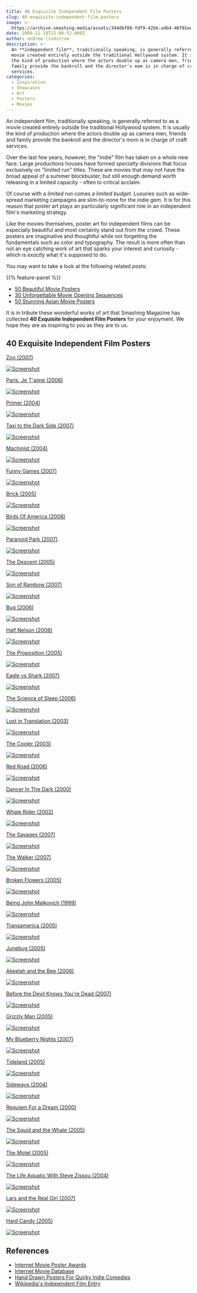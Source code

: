 ```yaml
---
title: 40 Exquisite Independent Film Posters
slug: 40-exquisite-independent-film-posters
image: >-
  https://archive.smashing.media/assets/344dbf88-fdf9-42bb-adb4-46f01eedd629/79d8cb45-f368-4fef-ab6a-f5ab08b68078/indep.jpg
date: 2008-11-19T22:00:52.000Z
author: andrew-lindstrom
description: >-
  An **independent film**, traditionally speaking, is generally referred to as a
  movie created entirely outside the traditional Hollywood system. It is usually
  the kind of production where the actors double up as camera men, friends and
  family provide the bankroll and the director's mom is in charge of craft
  services.
categories:
  - Inspiration
  - Showcases
  - Art
  - Posters
  - Movies
---
```

An independent film, traditionally speaking, is generally referred to as a movie created entirely outside the traditional Hollywood system. It is usually the kind of production where the actors double up as camera men, friends and family provide the bankroll and the director's mom is in charge of craft services.

Over the last few years, however, the "indie" film has taken on a whole new face. Large productions houses have formed <em>specialty</em> divisions that focus exclusively on "limited run" titles. These are movies that may not have the broad appeal of a summer blockbuster, but still enough demand worth releasing in a limited capacity - often to critical acclaim.

Of course with a <em>limited run</em> comes a <em>limited budget</em>. Luxuries such as wide-spread marketing campaigns are slim-to-none for the indie gem. It is for this reason that poster art plays an particularly significant role in an independent film's marketing strategy.

Like the movies themselves, poster art for independent films can be especially beautiful and most certainly stand out from the crowd. These posters are imaginative and thoughtful while not forgetting the fundamentals such as color and typography. The result is more often than not an eye catching work of art that sparks your interest and curiosity - which is <em>exactly</em> what it's supposed to do. 

You may want to take a look at the following related posts:

{{% feature-panel %}}

*   [50 Beautiful Movie Posters](https://www.smashingmagazine.com/2008/10/50-beautiful-movie-posters/)
*   [30 Unforgettable Movie Opening Sequences](https://www.smashingmagazine.com/2008/12/30-unforgettable-movie-title-sequences/)
*   [50 Stunning Asian Movie Posters](https://www.smashingmagazine.com/2008/10/50-stunning-asian-movie-posters/)

It is in tribute these wonderful works of art that Smashing Magazine has collected <strong>40 Exquisite Independent Film Posters</strong> for your enjoyment. We hope they are as inspiring to you as they are to us.</p>

## 40 Exquisite Independent Film Posters

<a href="https://www.imdb.com/title/tt0874423/">Zoo (2007)</a>

[![Screenshot](https://archive.smashing.media/assets/344dbf88-fdf9-42bb-adb4-46f01eedd629/5ebc9c19-8bff-46dc-8495-10fe5c2065a8/zoo.jpg)](https://www.imdb.com/title/tt0874423/)

<a href="https://www.imdb.com/title/tt0401711/">Paris, Je T'aime (2006)</a>

[![Screenshot](https://archive.smashing.media/assets/344dbf88-fdf9-42bb-adb4-46f01eedd629/cddc742d-5f3d-497f-b498-f11a2b3500f6/paris-je-taime.jpg)](https://www.imdb.com/title/tt0401711/)

<a href="https://www.imdb.com/title/tt0390384/">Primer (2004)</a>

[![Screenshot](https://archive.smashing.media/assets/344dbf88-fdf9-42bb-adb4-46f01eedd629/578bc18a-9cd5-446c-96ec-3125e0317c94/primer.jpg)](https://www.imdb.com/title/tt0390384/)

<a href="https://www.imdb.com/title/tt0854678/">Taxi to the Dark Side (2007)</a>

[![Screenshot](https://archive.smashing.media/assets/344dbf88-fdf9-42bb-adb4-46f01eedd629/6781562e-351a-4a72-97d9-57d4a387c2cf/taxi-to-the-dark-side.jpg)](https://www.imdb.com/title/tt0854678/)

<a href="https://www.imdb.com/title/tt0361862/">Machinist (2004)</a>

[![Screenshot](https://archive.smashing.media/assets/344dbf88-fdf9-42bb-adb4-46f01eedd629/4f3164a6-380b-4276-9889-fd82a2992b43/machinist.jpg)](https://www.imdb.com/title/tt0361862/)

<a href="https://www.imdb.com/title/tt0808279/">Funny Games (2007)</a>

[![Screenshot](https://archive.smashing.media/assets/344dbf88-fdf9-42bb-adb4-46f01eedd629/37d23944-f6f8-447c-be71-f0e95334c1fd/funny-games.jpg)](https://www.imdb.com/title/tt0808279/)

<a href="https://www.imdb.com/title/tt0393109/">Brick (2005)</a>

[![Screenshot](https://archive.smashing.media/assets/344dbf88-fdf9-42bb-adb4-46f01eedd629/c626abbe-9a6f-4f5b-b91f-c642c0e4f04a/brick.jpg)](https://www.imdb.com/title/tt0393109/)

<a href="https://www.imdb.com/title/tt1029134/">Birds Of America (2008)</a>

[![Screenshot](https://archive.smashing.media/assets/344dbf88-fdf9-42bb-adb4-46f01eedd629/56678e8e-9daa-4386-a473-d348f622eed9/birds-of-america.jpg)](https://www.imdb.com/title/tt1029134/)

<a href="https://www.imdb.com/title/tt0842929/">Paranoid Park (2007)</a>

[![Screenshot](https://archive.smashing.media/assets/344dbf88-fdf9-42bb-adb4-46f01eedd629/f2c538cc-491a-4e2d-a360-964507e01a9c/paranoid-park.jpg)](https://www.imdb.com/title/tt0842929/)

<a href="https://www.imdb.com/title/tt0435625/">The Descent (2005)</a>

[![Screenshot](https://archive.smashing.media/assets/344dbf88-fdf9-42bb-adb4-46f01eedd629/9c630a6b-c509-4a4e-a37b-e355585c6751/descent.jpg)](https://www.imdb.com/title/tt0435625/)

<a href="https://www.imdb.com/title/tt0845046/">Son of Rambow (2007)</a>

[![Screenshot](https://archive.smashing.media/assets/344dbf88-fdf9-42bb-adb4-46f01eedd629/50b0e69a-7310-4283-8f92-de555e484683/son-of-rambow.jpg)](https://www.imdb.com/title/tt0845046/)

<a href="https://www.imdb.com/title/tt0470705/">Bug (2006)</a>

[![Screenshot](https://archive.smashing.media/assets/344dbf88-fdf9-42bb-adb4-46f01eedd629/332592e8-cbc4-45b9-bb8a-ef6a2e3a1eae/bug.jpg)](https://www.imdb.com/title/tt0470705/)

<a href="https://www.imdb.com/title/tt0468489/">Half Nelson (2006)</a>

[![Screenshot](https://archive.smashing.media/assets/344dbf88-fdf9-42bb-adb4-46f01eedd629/e0aad679-5f44-40b3-925e-c5dbeb205f8e/half-nelson.jpg)](https://www.imdb.com/title/tt0468489/)

<a href="https://www.imdb.com/title/tt0421238/">The Proposition (2005)</a>

[![Screenshot](https://archive.smashing.media/assets/344dbf88-fdf9-42bb-adb4-46f01eedd629/a26ce0da-d76b-4b2d-bbd5-9fc834872ba2/proposition.jpg)](https://www.imdb.com/title/tt0421238/)

<a href="https://www.imdb.com/title/tt0494222/">Eagle vs Shark (2007)</a>

[![Screenshot](https://archive.smashing.media/assets/344dbf88-fdf9-42bb-adb4-46f01eedd629/c2a9511f-bcbd-4b6e-a291-61f24c139339/eagle-vs-shark.jpg)](https://www.imdb.com/title/tt0494222/)

<a href="https://www.imdb.com/title/tt0354899/">The Science of Sleep (2006)</a>

[![Screenshot](https://archive.smashing.media/assets/344dbf88-fdf9-42bb-adb4-46f01eedd629/4f89c831-b80a-4002-8da8-d8b74d98f06f/science-of-sleep.jpg)](https://www.imdb.com/title/tt0354899/)

<a href="https://www.imdb.com/title/tt0335266/">Lost in Translation (2003)</a>

[![Screenshot](https://archive.smashing.media/assets/344dbf88-fdf9-42bb-adb4-46f01eedd629/8fd945fa-5a43-4ba1-aaa7-c1e6de5a9bfc/lost-in-translation.jpg)](https://www.imdb.com/title/tt0335266/)

<a href="https://www.imdb.com/title/tt0318374/">The Cooler (2003)</a>

[![Screenshot](https://archive.smashing.media/assets/344dbf88-fdf9-42bb-adb4-46f01eedd629/10ba1aad-8748-46a0-8b60-718199d8b547/cooler.jpg)](https://www.imdb.com/title/tt0318374/)

<a href="https://www.imdb.com/title/tt0471030/">Red Road (2006)</a>

[![Screenshot](https://archive.smashing.media/assets/344dbf88-fdf9-42bb-adb4-46f01eedd629/f507a0cd-772b-4ccf-8e2c-5faecba7262c/red-road.jpg)](https://www.imdb.com/title/tt0471030/)

<a href="https://www.imdb.com/title/tt0168629/">Dancer In The Dark (2000)</a>

[![Screenshot](https://archive.smashing.media/assets/344dbf88-fdf9-42bb-adb4-46f01eedd629/a28555ec-bbe4-416d-b129-de832fe510d9/dancer-in-the-dark.jpg)](https://www.imdb.com/title/tt0168629/)

<a href="https://www.imdb.com/title/tt0298228/">Whale Rider (2002)</a>

[![Screenshot](https://archive.smashing.media/assets/344dbf88-fdf9-42bb-adb4-46f01eedd629/683c8e51-5f2e-4e98-8753-1de4cec7e435/whale-rider.jpg)](https://www.imdb.com/title/tt0298228/)

<a href="https://www.imdb.com/title/tt0775529/">The Savages (2007)</a>

[![Screenshot](https://archive.smashing.media/assets/344dbf88-fdf9-42bb-adb4-46f01eedd629/4f8e38fe-baa9-42cb-9ca6-6b4fdd791a07/the-savages.jpg)](https://www.imdb.com/title/tt0775529/)

<a href="https://www.imdb.com/title/tt0783608/">The Walker (2007)</a>

[![Screenshot](https://archive.smashing.media/assets/344dbf88-fdf9-42bb-adb4-46f01eedd629/b2cd04b1-53cf-44db-938c-7989b120400e/the-walker.jpg)](https://www.imdb.com/title/tt0783608/)

<a href="https://www.imdb.com/title/tt0412019/">Broken Flowers (2005)</a>

[![Screenshot](https://archive.smashing.media/assets/344dbf88-fdf9-42bb-adb4-46f01eedd629/4ee4d913-181f-448a-bfd4-fe88e855aeae/broken-flowers.jpg)](https://www.imdb.com/title/tt0412019/)

<a href="https://www.imdb.com/title/tt0120601/">Being John Malkovich (1999)</a>

[![Screenshot](https://archive.smashing.media/assets/344dbf88-fdf9-42bb-adb4-46f01eedd629/efc7f4c0-dcaf-4077-b0ce-9f8b7458e846/being-john-malkovich.jpg)](https://www.imdb.com/title/tt0120601/)

<a href="https://www.imdb.com/title/tt0407265/">Transamerica (2005)</a>

[![Screenshot](https://archive.smashing.media/assets/344dbf88-fdf9-42bb-adb4-46f01eedd629/919e7838-a619-4413-989d-f2ef2f2d2b17/transamerica.jpg)](https://www.imdb.com/title/tt0407265/)

<a href="https://www.imdb.com/title/tt0418773/">Junebug (2005)</a>

[![Screenshot](https://archive.smashing.media/assets/344dbf88-fdf9-42bb-adb4-46f01eedd629/cc569695-322f-4b31-8658-5310ad5d4795/junebug.jpg)](https://www.imdb.com/title/tt0418773/)

<a href="https://www.imdb.com/title/tt0437800/">Akeelah and the Bee (2006)</a>

[![Screenshot](https://archive.smashing.media/assets/344dbf88-fdf9-42bb-adb4-46f01eedd629/41683b42-b2f4-4c60-a8e0-7f38e1dd269a/akeelah-and-the-bee.jpg)](https://www.imdb.com/title/tt0437800/)

<a href="https://www.imdb.com/title/tt0292963/">Before the Devil Knows You're Dead (2007)</a>

[![Screenshot](https://archive.smashing.media/assets/344dbf88-fdf9-42bb-adb4-46f01eedd629/dee3aa46-ad61-48d2-915f-848b4809f15b/before-the-devil-knows-youre-dead.jpg)](https://www.imdb.com/title/tt0292963/)

<a href="https://www.imdb.com/title/tt0427312/">Grizzly Man (2005)</a>

[![Screenshot](https://archive.smashing.media/assets/344dbf88-fdf9-42bb-adb4-46f01eedd629/07b47892-ddf3-4c07-b1d5-049d00566f8f/grizzly-man.jpg)](https://www.imdb.com/title/tt0427312/)

<a href="https://www.imdb.com/title/tt0765120/">My Blueberry Nights (2007)</a>

[![Screenshot](https://archive.smashing.media/assets/344dbf88-fdf9-42bb-adb4-46f01eedd629/e5a973b7-7b3e-45e1-b42e-7cc76501bcdb/my-blueberry-nights.jpg)](https://www.imdb.com/title/tt0765120/)

<a href="https://www.imdb.com/title/tt0410764/">Tideland (2005)</a>

[![Screenshot](https://archive.smashing.media/assets/344dbf88-fdf9-42bb-adb4-46f01eedd629/0a4ad4b7-b14d-4126-8411-2567e2fd25fe/tideland.jpg)](https://www.imdb.com/title/tt0410764/)

<a href="https://www.imdb.com/title/tt0375063/">Sideways (2004)</a>

[![Screenshot](https://archive.smashing.media/assets/344dbf88-fdf9-42bb-adb4-46f01eedd629/e4a9f8fd-8058-4c99-a9b4-9d2535f45e80/sideways.jpg)](https://www.imdb.com/title/tt0375063/)

<a href="https://www.imdb.com/title/tt0180093/">Requiem For a Dream (2000)</a>

[![Screenshot](https://archive.smashing.media/assets/344dbf88-fdf9-42bb-adb4-46f01eedd629/53ef7a13-c44b-44c8-9743-2dd3eadecaff/requiem-for-a-dream.jpg)](https://www.imdb.com/title/tt0180093/)

<a href="https://www.imdb.com/title/tt0367089/">The Squid and the Whale (2005)</a>

[![Screenshot](https://archive.smashing.media/assets/344dbf88-fdf9-42bb-adb4-46f01eedd629/a4e8c38c-d294-4f0f-9ccb-dcc0b0894b33/the-squid-and-the-whale.jpg)](https://www.imdb.com/title/tt0367089/)

<a href="https://www.imdb.com/title/tt0436607/">The Motel (2005)</a>

[![Screenshot](https://archive.smashing.media/assets/344dbf88-fdf9-42bb-adb4-46f01eedd629/61d690c7-d12e-4185-87d0-15df038145ba/motel.jpg)](https://www.imdb.com/title/tt0436607/)

<a href="https://www.imdb.com/title/tt0362270/">The Life Aquatic With Steve Zissou (2004)</a>

[![Screenshot](https://archive.smashing.media/assets/344dbf88-fdf9-42bb-adb4-46f01eedd629/0b3f601e-093d-4c87-9cc7-5e4f0a407d65/life-aquatic-with-steve-zissou.jpg)](https://www.imdb.com/title/tt0362270/)

<a href="https://www.imdb.com/title/tt0805564/">Lars and the Real Girl (2007)</a>

[![Screenshot](https://archive.smashing.media/assets/344dbf88-fdf9-42bb-adb4-46f01eedd629/0d68f0c1-5da7-4e95-8ae1-27867da97b95/lars-and-the-real-girl.jpg)](https://www.imdb.com/title/tt0805564/)

<a href="https://www.imdb.com/title/tt0424136/">Hard Candy (2005)</a>

[![Screenshot](https://archive.smashing.media/assets/344dbf88-fdf9-42bb-adb4-46f01eedd629/4ff1537a-f4d5-44f9-a388-bddc93087268/hard-candy.jpg)](https://www.imdb.com/title/tt0424136/)

## References

*   [Internet Movie Poster Awards](https://www.impawards.com/)
*   [Internet Movie Database](https://www.imdb.com/)
*   [Hand Drawn Posters For Quirky Indie Comedies](https://www.filmjunk.com/2008/01/03/trend-watch-hand-drawn-movie-posters-for-quirky-indie-comedies/)
*   [Wikipedia's Independent Film Entry](https://en.wikipedia.org/wiki/Independent_film)


